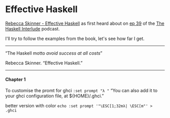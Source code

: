 # Effective Haskell

[Rebecca Skinner - Effective Haskell](https://effective-haskell.com/) as first heard about on [ep 39](https://haskell.foundation/podcast/39/) of the [The Haskell Interlude](https://haskell.foundation/podcast/) podcast.

I'll try to follow the examples from the book, let's see how far I get.

---

  “The Haskell motto *avoid success at all costs*”

Rebecca Skinner. “Effective Haskell.”

---

#### Chapter 1

To customise the promt for ghci `:set prompt "λ "` “You can also add it to your ghci configuration file, at ${HOME}/.ghci.”

better version with color `echo :set prompt '"\ESC[1;32mλ| \ESC[m"' > .ghci`
